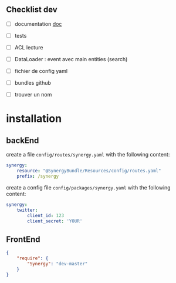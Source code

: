 ## Checklist dev
- [ ] documentation [doc](documentation/index.md) 
- [ ] tests
- [ ] ACL lecture
- [ ] DataLoader : event avec main entities (search)
- [ ] fichier de config yaml
- [ ] bundles github
- [ ] trouver un nom


# installation
## backEnd
create a file `config/routes/synergy.yaml` with the following content:
```yaml
synergy:
    resource: "@SynergyBundle/Resources/config/routes.yaml"
    prefix: /synergy
```

create a config file `config/packages/synergy.yaml` with the following content:
```yaml
synergy:
    twitter:
        client_id: 123
        client_secret: 'YOUR'
```

## FrontEnd
```json
{
    "require": {
        "Synergy": "dev-master"
    }
}
```

```javascript
